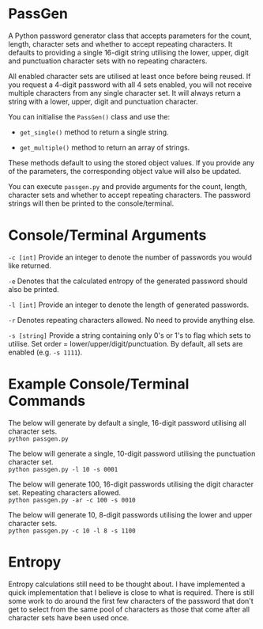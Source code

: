 # PassGen
A Python password generator class that accepts parameters for the count, length, character sets and whether to accept repeating characters.
It defaults to providing a single 16-digit string utilising the lower, upper, digit and punctuation character sets with no repeating characters.

All enabled character sets are utilised at least once before being reused. If you request a 4-digit password with all 4 sets enabled, you will not receive multiple characters from any single character set. It will always return a string with a lower, upper, digit and punctuation character.

You can initialise the `PassGen()` class and use the:
* `get_single()` method to return a single string.

* `get_multiple()` method to return an array of strings.

These methods default to using the stored object values. If you provide any of the parameters, the corresponding object value will also be updated.

You can execute `passgen.py` and provide arguments for the count, length, character sets and whether to accept repeating characters. The password strings will then be printed to the console/terminal.

# Console/Terminal Arguments
`-c [int]` Provide an integer to denote the number of passwords you would like returned.

`-e` Denotes that the calculated entropy of the generated password should also be printed.

`-l [int]` Provide an integer to denote the length of generated passwords.

`-r` Denotes repeating characters allowed. No need to provide anything else.

`-s [string]` Provide a string containing only 0's or 1's to flag which sets to utilise. Set order = lower/upper/digit/punctuation. By default, all sets are enabled (e.g. `-s 1111`).

# Example Console/Terminal Commands
The below will generate by default a single, 16-digit password utilising all character sets.\
`python passgen.py`
  
The below will generate a single, 10-digit password utilising the punctuation character set.\
`python passgen.py -l 10 -s 0001`
  
The below will generate 100, 16-digit passwords utilising the digit character set. Repeating characters allowed.\
`python passgen.py -ar -c 100 -s 0010`
  
The below will generate 10, 8-digit passwords utilising the lower and upper character sets.\
`python passgen.py -c 10 -l 8 -s 1100`

# Entropy
Entropy calculations still need to be thought about. I have implemented a quick implementation that I believe is close to what is required. There is still some work to do around the first few characters of the password that don't get to select from the same pool of characters as those that come after all character sets have been used once.
